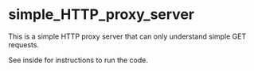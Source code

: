 # simple_HTTP_proxy_server

  This is a simple HTTP proxy server that can only understand simple GET requests.
  
  See inside for instructions to run the code.
